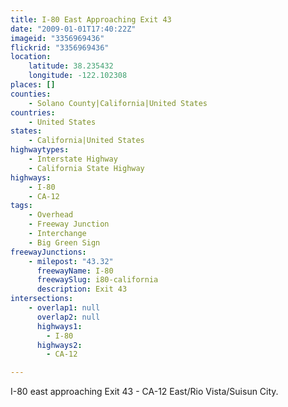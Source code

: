 ```yaml
---
title: I-80 East Approaching Exit 43
date: "2009-01-01T17:40:22Z"
imageid: "3356969436"
flickrid: "3356969436"
location:
    latitude: 38.235432
    longitude: -122.102308
places: []
counties:
    - Solano County|California|United States
countries:
    - United States
states:
    - California|United States
highwaytypes:
    - Interstate Highway
    - California State Highway
highways:
    - I-80
    - CA-12
tags:
    - Overhead
    - Freeway Junction
    - Interchange
    - Big Green Sign
freewayJunctions:
    - milepost: "43.32"
      freewayName: I-80
      freewaySlug: i80-california
      description: Exit 43
intersections:
    - overlap1: null
      overlap2: null
      highways1:
        - I-80
      highways2:
        - CA-12

---
```

I-80 east approaching Exit 43 - CA-12 East/Rio Vista/Suisun City.